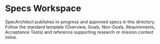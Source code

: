 # Specs Workspace

SpecArchitect publishes in-progress and approved specs in this directory. Follow the standard template (Overview, Goals, Non-Goals, Requirements, Acceptance Tests) and reference supporting research or mission context inline.
